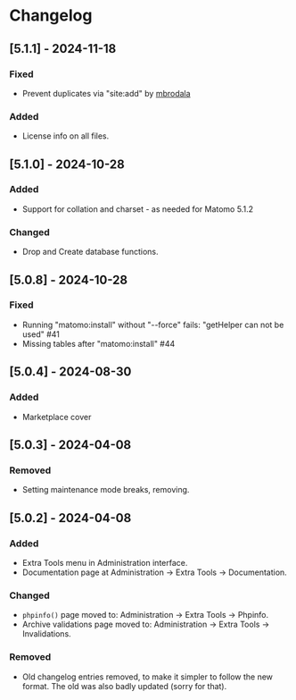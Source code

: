 # Changelog

## [5.1.1] - 2024-11-18

### Fixed

- Prevent duplicates via "site:add" by [mbrodala](https://github.com/mbrodala)

### Added

- License info on all files.

## [5.1.0] - 2024-10-28

### Added

- Support for collation and charset - as needed for Matomo 5.1.2

### Changed

- Drop and Create database functions.

## [5.0.8] - 2024-10-28

### Fixed

- Running "matomo:install" without "--force" fails: "getHelper can not be used" #41
- Missing tables after "matomo:install" #44

## [5.0.4] - 2024-08-30

### Added

- Marketplace cover

## [5.0.3] - 2024-04-08

### Removed

* Setting maintenance mode breaks, removing.

## [5.0.2] - 2024-04-08

### Added

* Extra Tools menu in Administration interface.
* Documentation page at Administration -> Extra Tools -> Documentation.

### Changed

* `phpinfo()` page moved to: Administration -> Extra Tools -> Phpinfo.
* Archive validations page moved to: Administration -> Extra Tools -> Invalidations.

### Removed

* Old changelog entries removed, to make it simpler to follow the new format. The old was also badly updated (sorry for that).
